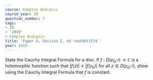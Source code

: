 ```yaml
---
course: Complex Analysis
course_year: IB
question_number: 7
tags:
- IB
- '2019'
- Complex Analysis
title: 'Paper 4, Section I, $4 \mathbf{F}$ '
year: 2019
---
```




State the Cauchy Integral Formula for a disc. If $f: D\left(z_{0} ; r\right) \rightarrow \mathbb{C}$ is a holomorphic function such that $|f(z)| \leqslant\left|f\left(z_{0}\right)\right|$ for all $z \in D\left(z_{0} ; r\right)$, show using the Cauchy Integral Formula that $f$ is constant.